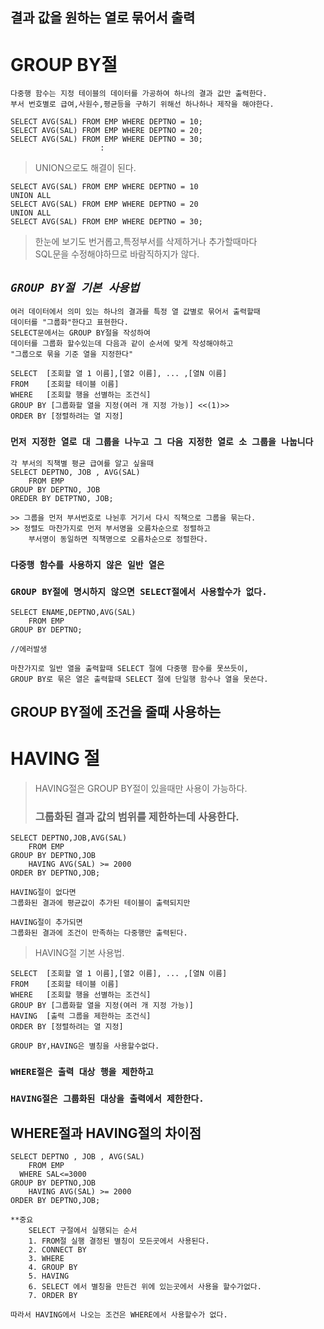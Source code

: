 ## 결과 값을 원하는 열로 묶어서 출력
# GROUP BY절   
```
다중행 함수는 지정 테이블의 데이터를 가공하여 하나의 결과 값만 출력한다.
부서 번호별로 급여,사원수,평균등을 구하기 위해선 하나하나 제작을 해야한다.

SELECT AVG(SAL) FROM EMP WHERE DEPTNO = 10;
SELECT AVG(SAL) FROM EMP WHERE DEPTNO = 20;
SELECT AVG(SAL) FROM EMP WHERE DEPTNO = 30;
                    :
```
> UNION으로도 해결이 된다.
```
SELECT AVG(SAL) FROM EMP WHERE DEPTNO = 10
UNION ALL
SELECT AVG(SAL) FROM EMP WHERE DEPTNO = 20
UNION ALL
SELECT AVG(SAL) FROM EMP WHERE DEPTNO = 30;
```
> 한눈에 보기도 번거롭고,특정부서를 삭제하거나 추가할때마다   
> SQL문을 수정해야하므로 바람직하지가 않다.   

## _`GROUP BY절 기본 사용법`_
```
여러 데이터에서 의미 있는 하나의 결과를 특정 열 값별로 묶어서 출력할때
데이터를 "그룹화"한다고 표현한다.
SELECT문에서는 GROUP BY절을 작성하여
데이터를 그룹화 할수있는데 다음과 같이 순서에 맞게 작성해야하고
"그룹으로 묶을 기준 열을 지정한다"
```
```
SELECT  [조회할 열 1 이름],[열2 이름], ... ,[열N 이름]
FROM    [조회할 테이블 이름]
WHERE   [조회할 행을 선별하는 조건식]
GROUP BY [그룹화할 열을 지정(여러 개 지정 가능)] <<(1)>>
ORDER BY [정렬하려는 열 지정]
```
### __`먼저 지정한 열로 대 그룹을 나누고 그 다음 지정한 열로 소 그룹을 나눕니다`__   
```
각 부서의 직책별 평균 급여를 알고 싶을때
SELECT DEPTNO, JOB , AVG(SAL)
    FROM EMP
GROUP BY DEPTNO, JOB
OREDER BY DETPTNO, JOB;

>> 그룹을 먼저 부서번호로 나뉜후 거기서 다시 직책으로 그룹을 묶는다.
>> 정렬도 마찬가지로 먼저 부서명을 오름차순으로 정렬하고
    부서명이 동일하면 직책명으로 오름차순으로 정렬한다.
```

### __`다중행 함수를 사용하지 않은 일반 열은`__
### __`GROUP BY절에 명시하지 않으면 SELECT절에서 사용할수가 없다.`__
```
SELECT ENAME,DEPTNO,AVG(SAL)
    FROM EMP
GROUP BY DEPTNO;

//에러발생

마찬가지로 일반 열을 출력할때 SELECT 절에 다중행 함수를 못쓰듯이,
GROUP BY로 묶은 열은 출력할때 SELECT 절에 단일행 함수나 열을 못쓴다.
```

## GROUP BY절에 조건을 줄때 사용하는
# HAVING 절

> HAVING절은 GROUP BY절이 있을때만 사용이 가능하다.   
> ### 그룹화된 결과 값의 범위를 제한하는데 사용한다.   
```
SELECT DEPTNO,JOB,AVG(SAL)
    FROM EMP
GROUP BY DEPTNO,JOB
    HAVING AVG(SAL) >= 2000
ORDER BY DEPTNO,JOB;

HAVING절이 없다면
그룹화된 결과에 평균값이 추가된 테이블이 출력되지만

HAVING절이 추가되면
그룹화된 결과에 조건이 만족하는 다중행만 출력된다.
```
> HAVING절 기본 사용법.   
```
SELECT  [조회할 열 1 이름],[열2 이름], ... ,[열N 이름]
FROM    [조회할 테이블 이름]
WHERE   [조회할 행을 선별하는 조건식]
GROUP BY [그룹화할 열을 지정(여러 개 지정 가능)]
HAVING  [출력 그룹을 제한하는 조건식]
ORDER BY [정렬하려는 열 지정]
```
`GROUP BY,HAVING은 별칭을 사용할수없다.`

### __`WHERE절은 출력 대상 행을 제한하고`__
### __`HAVING절은 그룹화된 대상을 출력에서 제한한다.`__

## WHERE절과 HAVING절의 차이점
```
SELECT DEPTNO , JOB , AVG(SAL)
    FROM EMP
  WHERE SAL<=3000
GROUP BY DEPTNO,JOB
    HAVING AVG(SAL) >= 2000
ORDER BY DEPTNO,JOB;

**중요
    SELECT 구절에서 실행되는 순서
    1. FROM절 실행 결정된 별칭이 모든곳에서 사용된다.
    2. CONNECT BY
    3. WHERE
    4. GROUP BY
    5. HAVING
    6. SELECT 에서 별칭을 만든건 위에 있는곳에서 사용을 할수가없다.
    7. ORDER BY

따라서 HAVING에서 나오는 조건은 WHERE에서 사용할수가 없다.
```
